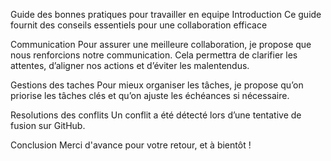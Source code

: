 Guide des bonnes pratiques pour travailler en equipe
Introduction 
Ce guide fournit des conseils essentiels pour une collaboration efficace

Communication
Pour assurer une meilleure collaboration, je propose que nous renforcions notre communication. Cela permettra de clarifier les attentes, d’aligner nos actions et d’éviter les malentendus.

Gestions des taches
Pour mieux organiser les tâches, je propose qu’on priorise les tâches clés et qu’on ajuste les échéances si nécessaire.

Resolutions des conflits
Un conflit a été détecté lors d’une tentative de fusion sur GitHub.

Conclusion
Merci d'avance pour votre retour, et à bientôt !
